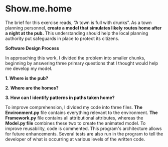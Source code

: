 # Show.me.home
The brief for this exercise reads, “A town is full with drunks”. As a town planning personnel, __create a model that simulates likely routes home after a night at the pub.__ This understanding should help the local planning authority put safeguards in place to protect its citizens.


__Software Design Process__


In approaching this work, I divided the problem into smaller chunks, beginning by answering three primary questions that I thought would help me develop my model.

__1.	Where is the pub?__

__2.	Where are the homes?__ 

__3.	How can I identify patterns in paths taken home?__ 


To improve comprehension, I divided my code into three files. __The Environment.py__ file contains everything relevant to the environment. __The Framework.py__ file contains all attributional attributes, whereas the __Model.py file__ combines these two to create the animated model.
To improve reusability, code is commented. This program's architecture allows for future enhancements. Several tests are also run in the program to tell the developer of what is occurring at various levels of the written code.

